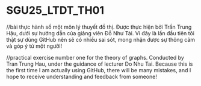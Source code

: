 # SGU25_LTDT_TH01

//bài thực hành số một môn lý thuyết đồ thị. Được thực hiện bởi Trần Trung Hậu, dưới sự hướng dẫn của giảng viên Đỗ Như Tài. Vì đây là lần đầu tiên tôi thật sự dùng GitHub nên sẽ có nhiều sai sót, mong nhận được sự thông cảm và góp ý từ một người!

//practical exercise number one for the theory of graphs. Conducted by Tran Trung Hau, under the guidance of lecturer Do Nhu Tai. Because this is the first time I am actually using GitHub, there will be many mistakes, and I hope to receive understanding and feedback from someone!
